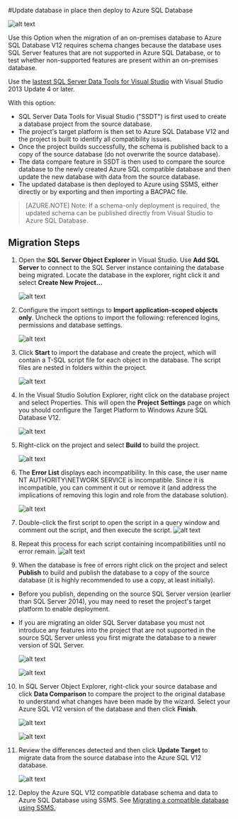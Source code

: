 <properties 
   pageTitle="Migration using Visual Studio and SSDT" 
   description="Windows Azure SQL Database, database migration, import database, export database, migration wizard" 
   services="sql-database" 
   documentationCenter="" 
   authors="carlrabeler" 
   manager="jeffreyg" 
   editor=""/>

<tags
   ms.service="sql-database"
   ms.date="08/24/2015"
   wacn.date=""/>

#Update database in place then deploy to Azure SQL Database

![alt text](./media/sql-database-migrate-visualstudio-ssdt/01VSSSDTDiagram.png)

Use this Option when the migration of an on-premises database to Azure SQL Database V12 requires schema changes because the database uses SQL Server features that are not supported in Azure SQL Database, or to test whether non-supported features are present within an on-premises database. 

Use the [lastest SQL Server Data Tools for Visual Studio](https://msdn.microsoft.com/zh-cn/library/mt204009.aspx) with Visual Studio 2013 Update 4 or later.

With this option:

 - SQL Server Data Tools for Visual Studio ("SSDT") is first used to create a database project from the source database. 
 - The project's target platform is then set to Azure SQL Database V12 and the project is built to identify all compatibility issues. 
 - Once the project builds successfully, the schema is published back to a copy of the source database (do not overwrite the source database).
 - The data compare feature in SSDT is then used to compare the source database to the newly created Azure SQL compatible database and then update the new database with data from the source database. 
 - The updated database is then deployed to Azure using SSMS, either directly or by exporting and then importing a BACPAC file.
 
>[AZURE.NOTE] Note: If a schema-only deployment is required, the updated schema can be published directly from Visual Studio to Azure SQL Database.

## Migration Steps

1.	Open the **SQL Server Object Explorer** in Visual Studio. Use **Add SQL Server** to connect to the SQL Server instance containing the database being migrated. Locate the database in the explorer, right click it and select **Create New Project…** 

	![alt text](./media/sql-database-migrate-visualstudio-ssdt/02MigrateSSDT.png)

2.	Configure the import settings to **Import application-scoped objects only**. Uncheck the options to import the following: referenced logins, permissions and database settings.

	![alt text](./media/sql-database-migrate-visualstudio-ssdt/03MigrateSSDT.png)

3.	Click **Start** to import the database and create the project, which will contain a T-SQL script file for each object in the database. The script files are nested in folders within the project.

	![alt text](./media/sql-database-migrate-visualstudio-ssdt/04MigrateSSDT.png)

4.	In the Visual Studio Solution Explorer, right click on the database project and select Properties. This will open the **Project Settings** page on which you should configure the Target Platform to Windows Azure SQL Database V12.

	![alt text](./media/sql-database-migrate-visualstudio-ssdt/05MigrateSSDT.png)

5.	Right-click on the project and select **Build** to build the project.

	![alt text](./media/sql-database-migrate-visualstudio-ssdt/06MigrateSSDT.png)

6.	The **Error List** displays each incompatibility. In this case, the user name NT AUTHORITY\NETWORK SERVICE is incompatible. Since it is incompatible, you can comment it out or remove it (and address the implications of removing this login and role from the database solution). 

	![alt text](./media/sql-database-migrate-visualstudio-ssdt/07MigrateSSDT.png)
  
7.	Double-click the first script to open the script in a query window and comment out the script, and then execute the script. 
	![alt text](./media/sql-database-migrate-visualstudio-ssdt/08MigrateSSDT.png)

8.	Repeat this process for each script containing incompatibilities until no error remain.
	![alt text](./media/sql-database-migrate-visualstudio-ssdt/09MigrateSSDT.png)
 
9.	When the database is free of errors right click on the project and select **Publish** to build and publish the database to a copy of the source database (it is highly recommended to use a copy, at least initially). 
 - Before you publish, depending on the source SQL Server version (earlier than SQL Server 2014), you may need to reset the project's target platform to enable deployment. 
 - If you are migrating an older SQL Server database you must not introduce any features into the project that are not supported in the source SQL Server unless you first migrate the database to a newer version of SQL Server. 

	![alt text](./media/sql-database-migrate-visualstudio-ssdt/10MigrateSSDT.png)

	![alt text](./media/sql-database-migrate-visualstudio-ssdt/11MigrateSSDT.png)

10.	In SQL Server Object Explorer, right-click your source database and click **Data Comparison** to compare the project to the original database to understand what changes have been made by the wizard. Select your Azure SQL V12 version of the database and then click **Finish**.

	![alt text](./media/sql-database-migrate-visualstudio-ssdt/12MigrateSSDT.png)

	![alt text](./media/sql-database-migrate-visualstudio-ssdt/13MigrateSSDT.png)

12.	Review the differences detected and then click **Update Target** to migrate data from the source database into the Azure SQL V12 database. 

	![alt text](./media/sql-database-migrate-visualstudio-ssdt/14MigrateSSDT.png)

14.	Deploy the Azure SQL V12 compatible database schema and data to Azure SQL Database using SSMS. See [Migrating a compatible database using SSMS.](/documentation/articles/sql-database-migrate-ssms)
